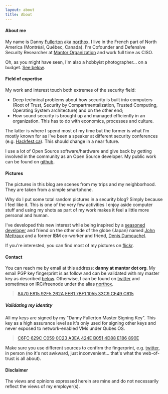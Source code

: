 ```yaml
---
layout: about
title: About
---
```


#### About me

My name is Danny [Fullerton](https://www.houseofnames.com/fullerton-family-crest) aka [northox](https://mantor.org/~northox). I live in the French part of North America (Montréal, Québec, Canada). I'm Cofounder and Defensive Security Researcher at [Mantor Organization](https://mantor.org) and work full time as CISO.

Oh, as you might have seen, I'm also a hobbyist photographer... on a budget. [See below](#pics).

#### Field of expertise

My work and interest touch both extremes of the security field:

*   Deep technical problems about how security is built into computers (Root of Trust, Security by Compartmentalization, Trusted Computing, Operating System architecture) and on the other end;
*   How sound security is brought up and managed efficiently in an organization. This has to do with economics, processes and culture.

The latter is where I spend most of my time but the former is what I'm mostly known for as I've been a speaker at different security conferences (e.g. [Hackfest.ca](hackfest.ca)). This should change in a near future.

I use a lot of Open Source software/hardware and give back by getting involved in the community as an Open Source developer. My public work can be found on [github](https://github.com/northox).

#### Pictures

The pictures in this blog are scenes from my trips and my neighborhood. They are taken from a simple smartphone.

Why do I put some total random pictures in a security blog? Simply because I feel like it. This is one of the very few activities I enjoy aside computer stuff and using my shots as part of my work makes it feel a little more personal and human.

I've developed this new interest while being inspired by a [seasoned developer](https://github.com/jmettraux) and friend on the other side of the globe (Japan) named [John Mettraux](https://www.flickr.com/photos/jmettraux/) and a former IBM co-worker and friend, [Denis Dumouchel](http://dumouchel.ca/photos/).

If you're interested, you can find most of my pictures on [flickr](https://www.flickr.com/photos/dannyfullerton/).

<h4 id="contact">Contact</h4>

You can reach me by email at this address: **danny at mantor dot org**. My email PGP key fingerprint is as follow and can be validated with my master key as described [below](#validid). Otherwise, I can be found on [twitter](https://twitter.com/dfullerto) and sometimes on IRC/freenode under the alias [northox](https://mantor.org/~northox).

> [8A70 E815 92F5 262A EEB1 7BF1 1055 33C9 CF49 C615](/keys/danny/)

##### Validating my identity

All my keys are signed by my "Danny Fullerton Master Signing Key". This key as a high assurance level as it's only used for signing other keys and never exposed to network-enabled VMs under Qubes OS.

> [C6FC 629C C059 0C23 A3EA 424E B051 4D88 E186 890E](/keys/master.danny/)

Make sure you use different sources to confirm the fingerprint, e.g. [twitter](https://twitter.com/dfullerto/status/662502355569647617), in person (no it's not awkward, just inconvenient... that's what the web-of-trust is all about).

#### Disclaimer

The views and opinions expressed herein are mine and do not necessarily reflect the views of my employer(s).
